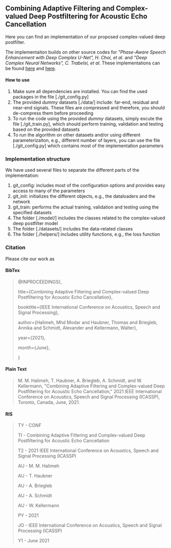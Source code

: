 
## Combining Adaptive Filtering and Complex-valued Deep Postfiltering for Acoustic Echo Cancellation 

Here you can find an implementation of our proposed complex-valued deep postfilter. 

The implementaiton builds on other source codes for *"Phase-Aware Speech Enhancement with Deep Complex U-Net", H. Choi, et al.* and *"Deep Complex Neural Networks", C. Trabelsi, et al*. These implementations can be found [here](https://github.com/chanil1218/DCUnet.pytorch) and [here](https://github.com/ChihebTrabelsi/deep_complex_networks/tree/pytorch). 

#### How to use
1. Make sure all dependencies are installed. You can find the used packages in the file [./git_config.py]
2. The provided *dummy* datasets [./data/] include: far-end, residual and near-end signals. These files are compressed and therefore, you should de-compress them before proceeding
3. To run the code using the provided *dummy* datasets, simply excute the file [./git_train.py], which should perform training, validation and testing based on the provided datasets
4. To run the algorithm on other datasets and/or using different parameterizaiton, e.g., different number of layers, you can use the file [./git_config.py] which contains most of the implementation parameters

### Implementation structure
We have used several files to separate the different parts of the implementation: 
1. git_config: includes most of the configuration options and provides easy access to many of the parameters 
2. git_init: initializes the different objects, e.g., the dataloaders and the network
3. git_train: performs the actual training, validation and testing using the specified datasets 
4. The folder [./model/] includes the classes related to the complex-valued deep postfilter model
5. The folder [./datasets/] includes the data-related classes 
6. The folder [./helpers/] includes utility functions, e.g., the loss function
### Citation
Please cite our work as

#### BibTex
>@INPROCEEDINGS{,
>
>  title={Combining Adaptive Filtering and Complex-valued Deep Postfiltering for Acoustic Echo Cancellation},
>  
>  booktitle={IEEE International Conference on Acoustics, Speech and Signal Processing},
>  
>  author={Halimeh, Mhd Modar and Haubner, Thomas and Briegleb, Annika and Schmidt, Alexander and Kellermann, Walter},
>  
>  year={2021},
>  
>  month={June},
>  
>  }

#### Plain Text
> M. M. Halimeh, T. Haubner, A. Briegleb, A. Schmidt, and W. Kellermann, "Combining Adaptive Filtering and Complex-valued Deep Postfiltering for Acoustic Echo Cancellation," 2021 IEEE International Conference on Acoustics, Speech and Signal Processing (ICASSP), Toronto, Canada, June, 2021.

#### RIS 
>TY  - CONF
>
>TI  - Combining Adaptive Filtering and Complex-valued Deep Postfiltering for Acoustic Echo Cancellation
>
>T2  - 2021 IEEE International Conference on Acoustics, Speech and Signal Processing (ICASSP)
>
>AU  - M. M. Halimeh
>
>AU  - T. Haubner
>
>AU  - A. Briegleb
>
>AU  - A. Schmidt
>
>AU  - W. Kellermann
>
>PY  - 2021
>
>JO  - IEEE International Conference on Acoustics, Speech and Signal Processing (ICASSP)
>
>Y1  - June 2021
 
